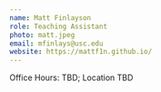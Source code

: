 ```yaml
---
name: Matt Finlayson
role: Teaching Assistant
photo: matt.jpeg
email: mfinlays@usc.edu
website: https://mattf1n.github.io/
---
```


Office Hours: TBD; Location TBD